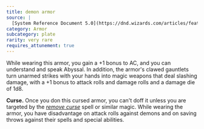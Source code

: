 ```yaml
---
title: demon armor
source: |
  [System Reference Document 5.0](https://dnd.wizards.com/articles/features/systems-reference-document-srd)
category: Armor
subcategory: plate
rarity: very rare
requires_attunement: true
---
```


While wearing this armor, you gain a +1 bonus to AC, and you can understand and speak Abyssal. In addition, the armor's clawed gauntlets turn unarmed strikes with your hands into magic weapons that deal slashing damage, with a +1 bonus to attack rolls and damage rolls and a damage die of 1d8.

**Curse.** Once you don this cursed armor, you can't doff it unless you are targeted by the [*remove curse*](/spells/remove-curse/) spell or similar magic. While wearing the armor, you have disadvantage on attack rolls against demons and on saving throws against their spells and special abilities.
